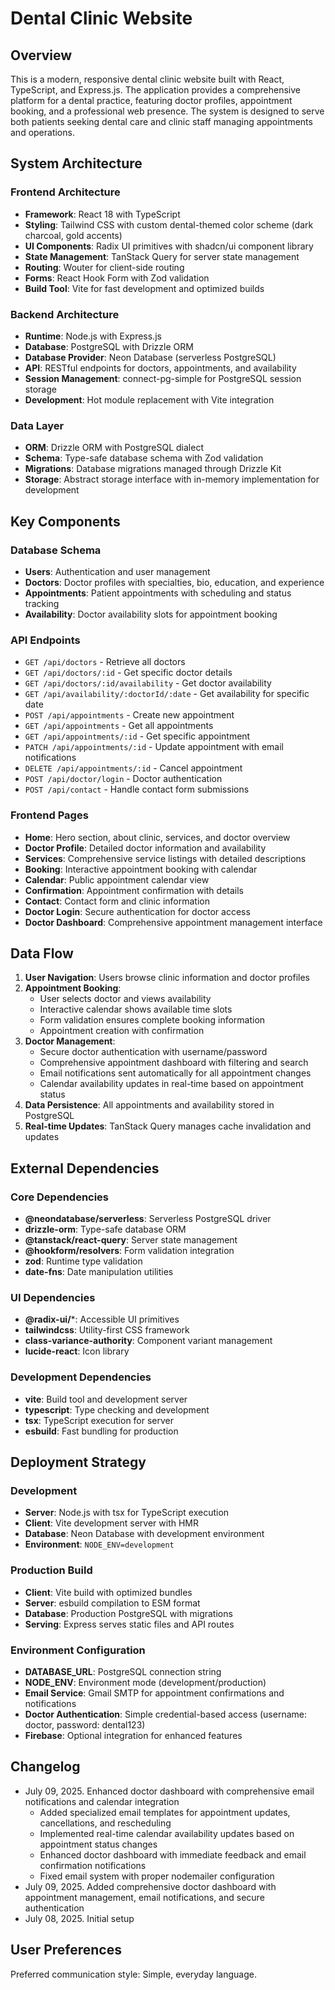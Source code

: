 # Dental Clinic Website

## Overview

This is a modern, responsive dental clinic website built with React, TypeScript, and Express.js. The application provides a comprehensive platform for a dental practice, featuring doctor profiles, appointment booking, and a professional web presence. The system is designed to serve both patients seeking dental care and clinic staff managing appointments and operations.

## System Architecture

### Frontend Architecture
- **Framework**: React 18 with TypeScript
- **Styling**: Tailwind CSS with custom dental-themed color scheme (dark charcoal, gold accents)
- **UI Components**: Radix UI primitives with shadcn/ui component library
- **State Management**: TanStack Query for server state management
- **Routing**: Wouter for client-side routing
- **Forms**: React Hook Form with Zod validation
- **Build Tool**: Vite for fast development and optimized builds

### Backend Architecture
- **Runtime**: Node.js with Express.js
- **Database**: PostgreSQL with Drizzle ORM
- **Database Provider**: Neon Database (serverless PostgreSQL)
- **API**: RESTful endpoints for doctors, appointments, and availability
- **Session Management**: connect-pg-simple for PostgreSQL session storage
- **Development**: Hot module replacement with Vite integration

### Data Layer
- **ORM**: Drizzle ORM with PostgreSQL dialect
- **Schema**: Type-safe database schema with Zod validation
- **Migrations**: Database migrations managed through Drizzle Kit
- **Storage**: Abstract storage interface with in-memory implementation for development

## Key Components

### Database Schema
- **Users**: Authentication and user management
- **Doctors**: Doctor profiles with specialties, bio, education, and experience
- **Appointments**: Patient appointments with scheduling and status tracking
- **Availability**: Doctor availability slots for appointment booking

### API Endpoints
- `GET /api/doctors` - Retrieve all doctors
- `GET /api/doctors/:id` - Get specific doctor details
- `GET /api/doctors/:id/availability` - Get doctor availability
- `GET /api/availability/:doctorId/:date` - Get availability for specific date
- `POST /api/appointments` - Create new appointment
- `GET /api/appointments` - Get all appointments
- `GET /api/appointments/:id` - Get specific appointment
- `PATCH /api/appointments/:id` - Update appointment with email notifications
- `DELETE /api/appointments/:id` - Cancel appointment
- `POST /api/doctor/login` - Doctor authentication
- `POST /api/contact` - Handle contact form submissions

### Frontend Pages
- **Home**: Hero section, about clinic, services, and doctor overview
- **Doctor Profile**: Detailed doctor information and availability
- **Services**: Comprehensive service listings with detailed descriptions
- **Booking**: Interactive appointment booking with calendar
- **Calendar**: Public appointment calendar view
- **Confirmation**: Appointment confirmation with details
- **Contact**: Contact form and clinic information
- **Doctor Login**: Secure authentication for doctor access
- **Doctor Dashboard**: Comprehensive appointment management interface

## Data Flow

1. **User Navigation**: Users browse clinic information and doctor profiles
2. **Appointment Booking**: 
   - User selects doctor and views availability
   - Interactive calendar shows available time slots
   - Form validation ensures complete booking information
   - Appointment creation with confirmation
3. **Doctor Management**:
   - Secure doctor authentication with username/password
   - Comprehensive appointment dashboard with filtering and search
   - Email notifications sent automatically for all appointment changes
   - Calendar availability updates in real-time based on appointment status
4. **Data Persistence**: All appointments and availability stored in PostgreSQL
5. **Real-time Updates**: TanStack Query manages cache invalidation and updates

## External Dependencies

### Core Dependencies
- **@neondatabase/serverless**: Serverless PostgreSQL driver
- **drizzle-orm**: Type-safe database ORM
- **@tanstack/react-query**: Server state management
- **@hookform/resolvers**: Form validation integration
- **zod**: Runtime type validation
- **date-fns**: Date manipulation utilities

### UI Dependencies
- **@radix-ui/***: Accessible UI primitives
- **tailwindcss**: Utility-first CSS framework
- **class-variance-authority**: Component variant management
- **lucide-react**: Icon library

### Development Dependencies
- **vite**: Build tool and development server
- **typescript**: Type checking and development
- **tsx**: TypeScript execution for server
- **esbuild**: Fast bundling for production

## Deployment Strategy

### Development
- **Server**: Node.js with tsx for TypeScript execution
- **Client**: Vite development server with HMR
- **Database**: Neon Database with development environment
- **Environment**: `NODE_ENV=development`

### Production Build
- **Client**: Vite build with optimized bundles
- **Server**: esbuild compilation to ESM format
- **Database**: Production PostgreSQL with migrations
- **Serving**: Express serves static files and API routes

### Environment Configuration
- **DATABASE_URL**: PostgreSQL connection string
- **NODE_ENV**: Environment mode (development/production)
- **Email Service**: Gmail SMTP for appointment confirmations and notifications
- **Doctor Authentication**: Simple credential-based access (username: doctor, password: dental123)
- **Firebase**: Optional integration for enhanced features

## Changelog

- July 09, 2025. Enhanced doctor dashboard with comprehensive email notifications and calendar integration
  - Added specialized email templates for appointment updates, cancellations, and rescheduling
  - Implemented real-time calendar availability updates based on appointment status changes
  - Enhanced doctor dashboard with immediate feedback and email confirmation notifications
  - Fixed email system with proper nodemailer configuration
- July 09, 2025. Added comprehensive doctor dashboard with appointment management, email notifications, and secure authentication
- July 08, 2025. Initial setup

## User Preferences

Preferred communication style: Simple, everyday language.
